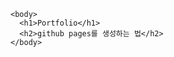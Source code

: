 <!DOCTYPE html>
  <html>
    <head>
      <title> Portfolio </title>
      <meta charset="utf-8">
    </head>
    
    <body>
      <h1>Portfolio</h1>
      <h2>github pages를 생성하는 법</h2>
    </body> 
  </html>

